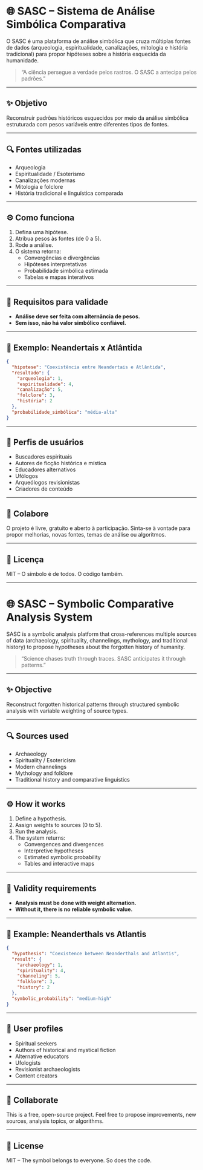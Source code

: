 # 🌐 SASC – Sistema de Análise Simbólica Comparativa

O SASC é uma plataforma de análise simbólica que cruza múltiplas fontes de dados (arqueologia, espiritualidade, canalizações, mitologia e história tradicional) para propor hipóteses sobre a história esquecida da humanidade.

> “A ciência persegue a verdade pelos rastros. O SASC a antecipa pelos padrões.”

---

## ✨ Objetivo

Reconstruir padrões históricos esquecidos por meio da análise simbólica estruturada com pesos variáveis entre diferentes tipos de fontes.

---

## 🔍 Fontes utilizadas

- Arqueologia
- Espiritualidade / Esoterismo
- Canalizações modernas
- Mitologia e folclore
- História tradicional e linguística comparada

---

## ⚙️ Como funciona

1. Defina uma hipótese.
2. Atribua pesos às fontes (de 0 a 5).
3. Rode a análise.
4. O sistema retorna:
   - Convergências e divergências
   - Hipóteses interpretativas
   - Probabilidade simbólica estimada
   - Tabelas e mapas interativos

---

## 🧠 Requisitos para validade

- **Análise deve ser feita com alternância de pesos.**
- **Sem isso, não há valor simbólico confiável.**

---

## 🧪 Exemplo: Neandertais x Atlântida

```json
{
  "hipotese": "Coexistência entre Neandertais e Atlântida",
  "resultado": {
    "arqueologia": 1,
    "espiritualidade": 4,
    "canalização": 5,
    "folclore": 3,
    "história": 2
  },
  "probabilidade_simbólica": "média-alta"
}
```

---

## 🧭 Perfis de usuários

- Buscadores espirituais
- Autores de ficção histórica e mística
- Educadores alternativos
- Ufólogos
- Arqueólogos revisionistas
- Criadores de conteúdo

---

## 🤝 Colabore

O projeto é livre, gratuito e aberto à participação. Sinta-se à vontade para propor melhorias, novas fontes, temas de análise ou algoritmos.

---

## 📜 Licença

MIT – O símbolo é de todos. O código também.

---

# 🌐 SASC – Symbolic Comparative Analysis System

SASC is a symbolic analysis platform that cross-references multiple sources of data (archaeology, spirituality, channelings, mythology, and traditional history) to propose hypotheses about the forgotten history of humanity.

> “Science chases truth through traces. SASC anticipates it through patterns.”

---

## ✨ Objective

Reconstruct forgotten historical patterns through structured symbolic analysis with variable weighting of source types.

---

## 🔍 Sources used

- Archaeology
- Spirituality / Esotericism
- Modern channelings
- Mythology and folklore
- Traditional history and comparative linguistics

---

## ⚙️ How it works

1. Define a hypothesis.
2. Assign weights to sources (0 to 5).
3. Run the analysis.
4. The system returns:
   - Convergences and divergences
   - Interpretive hypotheses
   - Estimated symbolic probability
   - Tables and interactive maps

---

## 🧠 Validity requirements

- **Analysis must be done with weight alternation.**
- **Without it, there is no reliable symbolic value.**

---

## 🧪 Example: Neanderthals vs Atlantis

```json
{
  "hypothesis": "Coexistence between Neanderthals and Atlantis",
  "result": {
    "archaeology": 1,
    "spirituality": 4,
    "channeling": 5,
    "folklore": 3,
    "history": 2
  },
  "symbolic_probability": "medium-high"
}
```

---

## 🧭 User profiles

- Spiritual seekers
- Authors of historical and mystical fiction
- Alternative educators
- Ufologists
- Revisionist archaeologists
- Content creators

---

## 🤝 Collaborate

This is a free, open-source project. Feel free to propose improvements, new sources, analysis topics, or algorithms.

---

## 📜 License

MIT – The symbol belongs to everyone. So does the code.
